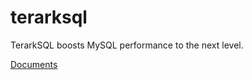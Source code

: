 # terarksql
TerarkSQL boosts MySQL performance to the next level.

[Documents](http://terark.com/docs/terarksql-manual/zh-hans/)
